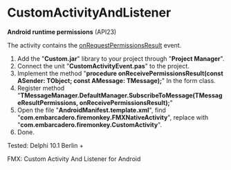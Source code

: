 # CustomActivityAndListener

**Android runtime permissions** (API23)

The activity contains the [onRequestPermissionsResult](https://developer.android.com/reference/android/app/Activity.html#onRequestPermissionsResult(int,%20java.lang.String[],%20int[])) event.

1) Add the "**Custom.jar**" library to your project through "**Project Manager**".
2) Connect the unit "**CustomActivityEvent.pas**" to the project.
3) Implement the method "**procedure onReceivePermissionsResult(const ASender: TObject; const AMessage: TMessage);**" In the form class.
4) Register method "**TMessageManager.DefaultManager.SubscribeToMessage(TMessageResultPermissions, onReceivePermissionsResult);**"
5) Open the file "**AndroidManifest.template.xml**", find "**com.embarcadero.firemonkey.FMXNativeActivity**", replace with "**com.embarcadero.firemonkey.CustomActivity**".
6) Done.

Tested: Delphi 10.1 Berlin +

FMX: Custom Activity And Listener for Android